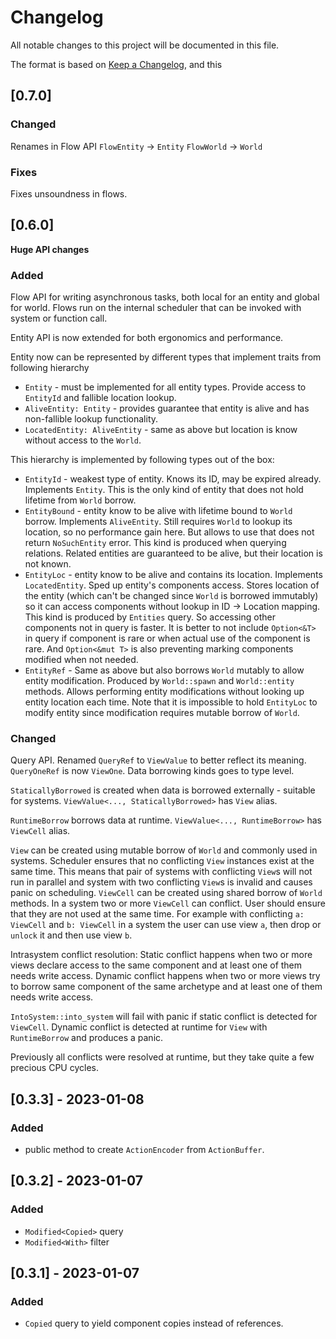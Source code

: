 # Changelog
All notable changes to this project will be documented in this file.

The format is based on [Keep a Changelog](https://keepachangelog.com/en/1.0.0/),
and this 

## [0.7.0]

### Changed

Renames in Flow API
`FlowEntity` -> `Entity`
`FlowWorld` -> `World`

### Fixes

Fixes unsoundness in flows.

## [0.6.0]

**Huge API changes**

### Added

Flow API for writing asynchronous tasks, both local for an entity and global for world.
Flows run on the internal scheduler that can be invoked with system or function call.

Entity API is now extended for both ergonomics and performance.

Entity now can be represented by different types that implement traits from following hierarchy
- `Entity` - must be implemented for all entity types. Provide access to `EntityId` and fallible location lookup.
- `AliveEntity: Entity` - provides guarantee that entity is alive and has non-fallible lookup functionality.
- `LocatedEntity: AliveEntity` - same as above but location is know without access to the `World`.

This hierarchy is implemented by following types out of the box:
- `EntityId` - weakest type of entity. Knows its ID, may be expired already. Implements `Entity`.
  This is the only kind of entity that does not hold lifetime from `World` borrow.
- `EntityBound` - entity know to be alive with lifetime bound to `World` borrow. Implements `AliveEntity`.
  Still requires `World` to lookup its location, so no performance gain here. But allows to use that does not return `NoSuchEntity` error.
  This kind is produced when querying relations. Related entities are guaranteed to be alive, but their location is not known.
- `EntityLoc` - entity know to be alive and contains its location. Implements `LocatedEntity`. Sped up entity's components access.
  Stores location of the entity  (which can't be changed since `World` is borrowed immutably) so it can access components without lookup in ID -> Location mapping.
  This kind is produced by `Entities` query. So accessing other components not in query is faster. It is better to not include `Option<&T>` in query if
  component is rare or when actual use of the component is rare.
  And `Option<&mut T>` is also preventing marking components modified when not needed.
- `EntityRef` - Same as above but also borrows `World` mutably to allow entity modification.
  Produced by `World::spawn` and `World::entity` methods.
  Allows performing entity modifications without looking up entity location each time.
  Note that it is impossible to hold `EntityLoc` to modify entity since modification requires mutable borrow of `World`.

### Changed

Query API. Renamed `QueryRef` to `ViewValue` to better reflect its meaning.
`QueryOneRef` is now `ViewOne`.
Data borrowing kinds goes to type level.

`StaticallyBorrowed` is created when data is borrowed externally - suitable for systems.
`ViewValue<..., StaticallyBorrowed>` has `View` alias.

`RuntimeBorrow` borrows data at runtime.
`ViewValue<..., RuntimeBorrow>` has `ViewCell` alias.

`View` can be created using mutable borrow of `World` and commonly used in systems.
Scheduler ensures that no conflicting `View` instances exist at the same time.
This means that pair of systems with conflicting `View`s will not run in parallel
and system with two conflicting `View`s is invalid and causes panic on scheduling.
`ViewCell` can be created using shared borrow of `World` methods.
In a system two or more `ViewCell` can conflict. User should ensure that they are not used
at the same time. For example with conflicting `a: ViewCell` and `b: ViewCell` in a system
the user can use view `a`, then drop or `unlock` it and then use view `b`.  

Intrasystem conflict resolution:
Static conflict happens when two or more views declare access to the same component
and at least one of them needs write access.
Dynamic conflict happens when two or more views try to borrow same component of the same archetype
and at least one of them needs write access.

`IntoSystem::into_system` will fail with panic if static conflict is detected for `ViewCell`.
Dynamic conflict is detected at runtime for `View` with `RuntimeBorrow` and produces a panic.

Previously all conflicts were resolved at runtime, but they take quite a few precious CPU cycles. 

## [0.3.3] - 2023-01-08

### Added

- public method to create `ActionEncoder` from `ActionBuffer`.

## [0.3.2] - 2023-01-07

### Added

- `Modified<Copied>` query
- `Modified<With>` filter

## [0.3.1] - 2023-01-07

### Added

- `Copied` query to yield component copies instead of references.